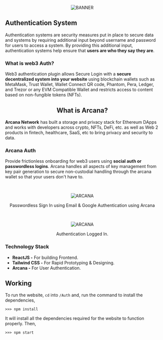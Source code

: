 <p align="center">
  <img src="https://user-images.githubusercontent.com/77505989/192813475-3994d81f-83f3-441c-ab01-c22268eb2eda.png" alt="BANNER" />
</p>

## Authentication System

Authentication systems are security measures put in place to secure data and systems by requiring additional input beyond username and password for users to access a system. By providing this additional input, authentication systems help ensure that **users are who they say they are**.

### What is web3 Auth?

Web3 authentication plugin allows Secure Login with a **secure decentralized system into your website** using blockchain wallets such as MetaMask, Trust Wallet, Wallet Connect QR code, Phantom, Pera, Ledger, and Trezor or any EVM Compatible Wallet and restricts access to content based on non-fungible tokens (NFTs).

<h2 align="center">What is Arcana?</h2>

**Arcana Network** has built a storage and privacy stack for Ethereum DApps and works with developers across crypto, NFTs, DeFi, etc. as well as Web 2 products in fintech, healthcare, SaaS, etc to bring privacy and security to data.

### Arcana Auth

Provide frictionless onboarding for web3 users using **social auth or passwordless logins**. Arcana handles all aspects of key management from key pair generation to secure non-custodial handling through the arcana wallet so that your users don't have to.

<br />

<p align="center">
<img src="https://user-images.githubusercontent.com/77505989/192811350-8aef5099-c38e-448d-9142-b558e1f1d960.png" alt="ARCANA" />
<p align="center">Passwordless Sign In using Email & Google Authentication using Arcana</p>
</p>

<br />

<p align="center">
<img src="https://user-images.githubusercontent.com/77505989/192811333-c4f69ddd-670a-4faa-8ce1-391c41170236.jpg" alt="ARCANA" />
<p align="center">Authentication Logged In.</p>
</p>

### Technology Stack
- **ReactJS -** For building Frontend.
- **Tailwind CSS -** For Rapid Prototyping & Designing.
- **Arcana -** For User Authentication.

## Working

To run the website, `cd` into `/Auth` and, run the command to install the dependencies,

```
>>> npm install
```

It will install all the dependencies required for the website to function properly. Then,

```
>>> npm start
```
